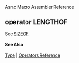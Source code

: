 Asmc Macro Assembler Reference

## operator LENGTHOF

See [SIZEOF](operator-sizeof.md).

#### See Also

[Type](type.md) | [Operators Reference](readme.md)
